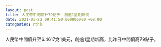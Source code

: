 ```yaml
---
layout: post
title: 人民幣中間價升79點子　創逾1星期新高
date: 2021-01-22 09:41:50.000000000 +08:00
categories: rthk
---
```


人民幣中間價升至6.4617兌1美元，創逾1星期新高，比昨日中間價高79點子。
